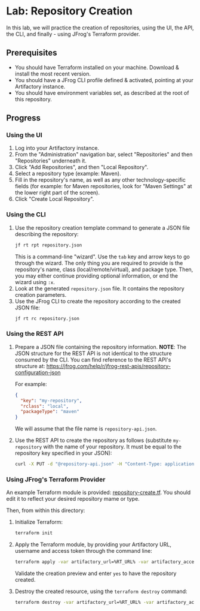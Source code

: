 # Lab: Repository Creation

In this lab, we will practice the creation of repositories, using the UI, the API, the CLI, and finally - using
JFrog's Terraform provider.

## Prerequisites

* You should have Terraform installed on your machine. Download & install the most recent version.
* You should have a JFrog CLI profile defined & activated, pointing at your Artifactory instance.
* You should have environment variables set, as described at the root of this repository.

## Progress

### Using the UI

1. Log into your Artifactory instance.
2. From the "Administration" navigation bar, select "Repositories" and then "Repositories" underneath it.
3. Click "Add Repositories", and then "Local Repository".
4. Select a repository type (example: Maven).
5. Fill in the repository's name, as well as any other technology-specific fields (for example: for
   Maven repositories, look for "Maven Settings" at the lower right part of the screen).
6. Click "Create Local Repository".

### Using the CLI

1. Use the repository creation template command to generate a JSON file describing the repository:
   ```bash
   jf rt rpt repository.json
   ```
   This is a command-line "wizard". Use the `tab` key and arrow keys to go through the wizard.
   The only thing you are required to provide is the repository's name, class (local/remote/virtual), and
   package type. Then, you may either continue providing optional information, or end the wizard using `:x`.
2. Look at the generated `repository.json` file. It contains the repository creation parameters.
3. Use the JFrog CLI to create the repository according to the created JSON file:
   ```bash
   jf rt rc repository.json
   ```

### Using the REST API

1. Prepare a JSON file containing the repository information.
   **NOTE**: The JSON structure for the REST API is not identical to the structure consumed by the CLI.
   You can find reference to the REST API's structure at: https://jfrog.com/help/r/jfrog-rest-apis/repository-configuration-json

   For example:

   ```json
   {
     "key": "my-repository",
     "rclass": "local",
     "packageType": "maven"
   }
   ```
   We will assume that the file name is `repository-api.json`.

2. Use the REST API to create the repository as follows (substitute `my-repository` with the name of your repository.
   It must be equal to the repository key specified in your JSON):
   ```bash
   curl -X PUT -d "@repository-api.json" -H "Content-Type: application/json" -u %RT_USERNAME%:%RT_TOKEN% %RT_URL%/artifactory/api/repositories/my-repository
   ```

### Using JFrog's Terraform Provider

An example Terraform module is provided: [repository-create.tf](repository-create.tf).
You should edit it to reflect your desired repository mame or type.

Then, from within this directory:

1. Initialize Terraform:
   ```bash
   terraform init
   ```

2. Apply the Terraform module, by providing your Artifactory URL, username and access token through
   the command line:

   ```bash
   terraform apply -var artifactory_url=%RT_URL% -var artifactory_access_token=%RT_TOKEN%
   ```

   Validate the creation preview and enter `yes` to have the repository created.

3. Destroy the created resource, using the `terraform destroy` command:

   ```bash
   terraform destroy -var artifactory_url=%RT_URL% -var artifactory_access_token=%RT_TOKEN%
   ```
